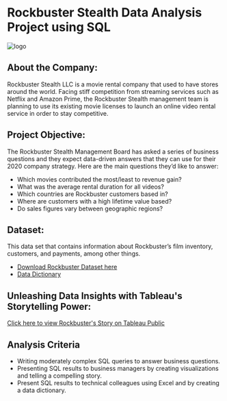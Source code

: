 # Rockbuster Stealth Data Analysis Project using SQL
![logo](https://www.slashgear.com/img/gallery/vudu-now-gives-customers-half-an-hour-to-undo-movie-rentals/intro-import.jpg)
## About the Company:
Rockbuster Stealth LLC is a movie rental company that used to have stores around the world. Facing stiff competition from streaming services such as Netflix and Amazon Prime, the Rockbuster Stealth management team is planning to use its existing movie licenses to launch an online video rental service in order to stay  competitive.
## Project Objective:
The Rockbuster Stealth Management Board has asked a series of business questions and they expect data-driven answers that they can use for their 2020 company strategy. Here are the main questions they’d like to answer:
  * Which movies contributed the most/least to revenue gain?
  * What was the average rental duration for all videos?
  * Which countries are Rockbuster customers based in?
  * Where are customers with a high lifetime value based?
  * Do sales figures vary between geographic regions?
## Dataset:
This data set that contains information about Rockbuster’s film inventory, customers, and payments, among other things. 
  * [Download Rockbuster Dataset here](../C:\Users\User01)
  * [Data Dictionary](./)
  
## Unleashing Data Insights with Tableau's Storytelling Power: 
[Click here to view Rockbuster's Story on Tableau Public](https://public.tableau.com/app/profile/malvika.mall/viz/RockbusterStealthLLC_BusinessStrategy/ROCKBUSTERSTEALTHDATAANALYSISPROJECT)

## Analysis Criteria
* Writing moderately complex SQL queries to answer business questions.
* Presenting SQL results to business managers by creating visualizations and telling a compelling story.
* Present SQL results to technical colleagues using Excel and by creating a data dictionary.

